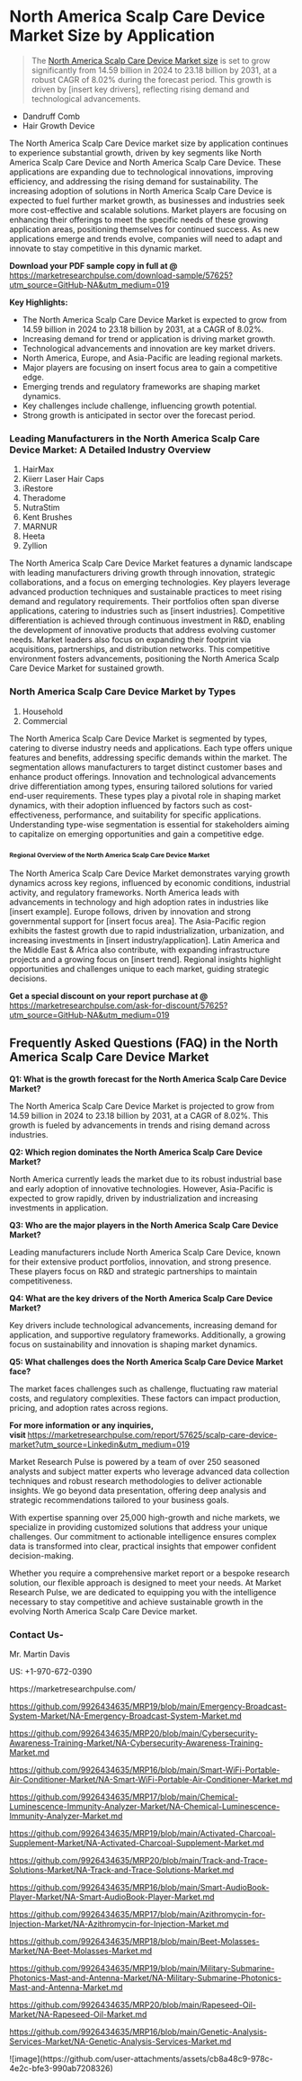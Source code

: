 <h1>North America Scalp Care Device Market&nbsp;Size by Application</h1><blockquote><p>The <a href="https://marketresearchpulse.com/download-sample/57625?utm_source=GitHub-NA&amp;utm_medium=019">North America Scalp Care Device Market size</a> is set to grow significantly from 14.59 billion in 2024 to 23.18 billion by 2031, at a robust CAGR of 8.02% during the forecast period. This growth is driven by [insert key drivers], reflecting rising demand and technological advancements.</p></blockquote><ul><li>Dandruff Comb <li> Hair Growth Device</li></ul><p>The North America Scalp Care Device market size by application continues to experience substantial growth, driven by key segments like North America Scalp Care Device and North America Scalp Care Device. These applications are expanding due to technological innovations, improving efficiency, and addressing the rising demand for sustainability. The increasing adoption of solutions in North America Scalp Care Device is expected to fuel further market growth, as businesses and industries seek more cost-effective and scalable solutions. Market players are focusing on enhancing their offerings to meet the specific needs of these growing application areas, positioning themselves for continued success. As new applications emerge and trends evolve, companies will need to adapt and innovate to stay competitive in this dynamic market.</p><p><strong>Download your PDF sample copy in full at @ </strong><a href="https://marketresearchpulse.com/download-sample/57625?utm_source=GitHub-NA&amp;utm_medium=019">https://marketresearchpulse.com/download-sample/57625?utm_source=GitHub-NA&amp;utm_medium=019</a></p><p><strong>Key Highlights: </strong></p><ul><li>The North America Scalp Care Device Market is expected to grow from 14.59 billion in 2024 to 23.18 billion by 2031, at a CAGR of 8.02%.</li><li>Increasing demand for trend or application is driving market growth.</li><li>Technological advancements and innovation are key market drivers.</li><li>North America, Europe, and Asia-Pacific are leading regional markets.</li><li>Major players are focusing on insert focus area to gain a competitive edge.</li><li>Emerging trends and regulatory frameworks are shaping market dynamics.</li><li>Key challenges include challenge, influencing growth potential.</li><li>Strong growth is anticipated in sector over the forecast period.</li></ul><h3>Leading Manufacturers in the North America Scalp Care Device Market: A Detailed Industry Overview</h3><ol><li>HairMax</li><li>Kiierr Laser Hair Caps</li><li>iRestore</li><li>Theradome</li><li>NutraStim</li><li>Kent Brushes</li><li>MARNUR</li><li>Heeta</li><li>Zyllion</li></ol><div class="flex max-w-full flex-col flex-grow"><div class="min-h-8 text-message flex w-full flex-col items-end gap-2 whitespace-normal break-words [.text-message+&amp;]:mt-5" dir="auto" data-message-author-role="assistant" data-message-id="fd8432e4-4910-450d-b182-61b7bfb0a01f" data-message-model-slug="gpt-4o"><div class="flex w-full flex-col gap-1 empty:hidden first:pt-[3px]"><div class="markdown prose w-full break-words dark:prose-invert light"><p>The North America Scalp Care Device Market features a dynamic landscape with leading manufacturers driving growth through innovation, strategic collaborations, and a focus on emerging technologies. Key players leverage advanced production techniques and sustainable practices to meet rising demand and regulatory requirements. Their portfolios often span diverse applications, catering to industries such as [insert industries]. Competitive differentiation is achieved through continuous investment in R&amp;D, enabling the development of innovative products that address evolving customer needs. Market leaders also focus on expanding their footprint via acquisitions, partnerships, and distribution networks. This competitive environment fosters advancements, positioning the North America Scalp Care Device Market for sustained growth.</p></div></div></div></div><h3>North America Scalp Care Device Market by Types</h3><ol><li>Household <li> Commercial</li></ol><div class="flex max-w-full flex-col flex-grow"><div class="min-h-8 text-message flex w-full flex-col items-end gap-2 whitespace-normal break-words [.text-message+&amp;]:mt-5" dir="auto" data-message-author-role="assistant" data-message-id="084470be-0bb7-4664-bddf-5156b4f41249" data-message-model-slug="gpt-4o-mini"><div class="flex w-full flex-col gap-1 empty:hidden first:pt-[3px]"><div class="markdown prose w-full break-words dark:prose-invert light"><p>The North America Scalp Care Device Market is segmented by types, catering to diverse industry needs and applications. Each type offers unique features and benefits, addressing specific demands within the market. The segmentation allows manufacturers to target distinct customer bases and enhance product offerings. Innovation and technological advancements drive differentiation among types, ensuring tailored solutions for varied end-user requirements. These types play a pivotal role in shaping market dynamics, with their adoption influenced by factors such as cost-effectiveness, performance, and suitability for specific applications. Understanding type-wise segmentation is essential for stakeholders aiming to capitalize on emerging opportunities and gain a competitive edge.</p></div></div></div></div><h3><span style="font-size: 11px;">Regional Overview of the North America Scalp Care Device Market</span></h3><div class="flex max-w-full flex-col flex-grow"><div class="min-h-8 text-message flex w-full flex-col items-end gap-2 whitespace-normal break-words [.text-message+&amp;]:mt-5" dir="auto" data-message-author-role="assistant" data-message-id="e9038762-ce64-4e30-91c9-9bd413514231" data-message-model-slug="gpt-4o-mini"><div class="flex w-full flex-col gap-1 empty:hidden first:pt-[3px]"><div class="markdown prose w-full break-words dark:prose-invert light"><p>The North America Scalp Care Device Market demonstrates varying growth dynamics across key regions, influenced by economic conditions, industrial activity, and regulatory frameworks. North America leads with advancements in technology and high adoption rates in industries like [insert example]. Europe follows, driven by innovation and strong governmental support for [insert focus area]. The Asia-Pacific region exhibits the fastest growth due to rapid industrialization, urbanization, and increasing investments in [insert industry/application]. Latin America and the Middle East &amp; Africa also contribute, with expanding infrastructure projects and a growing focus on [insert trend]. Regional insights highlight opportunities and challenges unique to each market, guiding strategic decisions.</p></div></div></div></div><p><strong>Get a special discount on your report purchase at @ </strong><a href="https://marketresearchpulse.com/ask-for-discount/57625?utm_source=GitHub-NA&amp;utm_medium=019">https://marketresearchpulse.com/ask-for-discount/57625?utm_source=GitHub-NA&amp;utm_medium=019</a></p><h2>Frequently Asked Questions (FAQ) in the North America Scalp Care Device Market</h2><p><strong>Q1: What is the growth forecast for the North America Scalp Care Device Market?</strong></p><p>The North America Scalp Care Device Market is projected to grow from 14.59 billion in 2024 to 23.18 billion by 2031, at a CAGR of 8.02%. This growth is fueled by advancements in trends and rising demand across industries.</p><p><strong>Q2: Which region dominates the North America Scalp Care Device Market?</strong></p><p>North America currently leads the market due to its robust industrial base and early adoption of innovative technologies. However, Asia-Pacific is expected to grow rapidly, driven by industrialization and increasing investments in application.</p><p><strong>Q3: Who are the major players in the North America Scalp Care Device Market?</strong></p><p>Leading manufacturers include North America Scalp Care Device, known for their extensive product portfolios, innovation, and strong presence. These players focus on R&amp;D and strategic partnerships to maintain competitiveness.</p><p><strong>Q4: What are the key drivers of the North America Scalp Care Device Market?</strong></p><p>Key drivers include technological advancements, increasing demand for application, and supportive regulatory frameworks. Additionally, a growing focus on sustainability and innovation is shaping market dynamics.</p><p><strong>Q5: What challenges does the North America Scalp Care Device Market face?</strong></p><p>The market faces challenges such as challenge, fluctuating raw material costs, and regulatory complexities. These factors can impact production, pricing, and adoption rates across regions.</p><p><strong>For more information or any inquiries, visit&nbsp;</strong><a href="https://marketresearchpulse.com/report/57625/scalp-care-device-market?utm_source=Linkedin&utm_medium=019">https://marketresearchpulse.com/report/57625/scalp-care-device-market?utm_source=Linkedin&utm_medium=019</a></p><p>Market Research Pulse is powered by a team of over 250 seasoned analysts and subject matter experts who leverage advanced data collection techniques and robust research methodologies to deliver actionable insights. We go beyond data presentation, offering deep analysis and strategic recommendations tailored to your business goals.</p><p>With expertise spanning over 25,000 high-growth and niche markets, we specialize in providing customized solutions that address your unique challenges. Our commitment to actionable intelligence ensures complex data is transformed into clear, practical insights that empower confident decision-making.</p><p>Whether you require a comprehensive market report or a bespoke research solution, our flexible approach is designed to meet your needs. At Market Research Pulse, we are dedicated to equipping you with the intelligence necessary to stay competitive and achieve sustainable growth in the evolving North America Scalp Care Device market.</p><h3><strong>Contact Us-</strong></h3><p>Mr. Martin Davis</p><p>US: +1-970-672-0390</p><p>https://marketresearchpulse.com/</p><p><a href="https://github.com/9926434635/MRP19/blob/main/Emergency-Broadcast-System-Market/NA-Emergency-Broadcast-System-Market.md">https://github.com/9926434635/MRP19/blob/main/Emergency-Broadcast-System-Market/NA-Emergency-Broadcast-System-Market.md</a></p><p><a href="https://github.com/9926434635/MRP20/blob/main/Cybersecurity-Awareness-Training-Market/NA-Cybersecurity-Awareness-Training-Market.md">https://github.com/9926434635/MRP20/blob/main/Cybersecurity-Awareness-Training-Market/NA-Cybersecurity-Awareness-Training-Market.md</a></p><p><a href="https://github.com/9926434635/MRP16/blob/main/Smart-WiFi-Portable-Air-Conditioner-Market/NA-Smart-WiFi-Portable-Air-Conditioner-Market.md">https://github.com/9926434635/MRP16/blob/main/Smart-WiFi-Portable-Air-Conditioner-Market/NA-Smart-WiFi-Portable-Air-Conditioner-Market.md</a></p><p><a href="https://github.com/9926434635/MRP17/blob/main/Chemical-Luminescence-Immunity-Analyzer-Market/NA-Chemical-Luminescence-Immunity-Analyzer-Market.md">https://github.com/9926434635/MRP17/blob/main/Chemical-Luminescence-Immunity-Analyzer-Market/NA-Chemical-Luminescence-Immunity-Analyzer-Market.md</a></p><p><a href="https://github.com/9926434635/MRP19/blob/main/Activated-Charcoal-Supplement-Market/NA-Activated-Charcoal-Supplement-Market.md">https://github.com/9926434635/MRP19/blob/main/Activated-Charcoal-Supplement-Market/NA-Activated-Charcoal-Supplement-Market.md</a></p><p><a href="https://github.com/9926434635/MRP20/blob/main/Track-and-Trace-Solutions-Market/NA-Track-and-Trace-Solutions-Market.md">https://github.com/9926434635/MRP20/blob/main/Track-and-Trace-Solutions-Market/NA-Track-and-Trace-Solutions-Market.md</a></p><p><a href="https://github.com/9926434635/MRP16/blob/main/Smart-AudioBook-Player-Market/NA-Smart-AudioBook-Player-Market.md">https://github.com/9926434635/MRP16/blob/main/Smart-AudioBook-Player-Market/NA-Smart-AudioBook-Player-Market.md</a></p><p><a href="https://github.com/9926434635/MRP17/blob/main/Azithromycin-for-Injection-Market/NA-Azithromycin-for-Injection-Market.md">https://github.com/9926434635/MRP17/blob/main/Azithromycin-for-Injection-Market/NA-Azithromycin-for-Injection-Market.md</a></p><p><a href="https://github.com/9926434635/MRP18/blob/main/Beet-Molasses-Market/NA-Beet-Molasses-Market.md">https://github.com/9926434635/MRP18/blob/main/Beet-Molasses-Market/NA-Beet-Molasses-Market.md</a></p><p><a href="https://github.com/9926434635/MRP19/blob/main/Military-Submarine-Photonics-Mast-and-Antenna-Market/NA-Military-Submarine-Photonics-Mast-and-Antenna-Market.md">https://github.com/9926434635/MRP19/blob/main/Military-Submarine-Photonics-Mast-and-Antenna-Market/NA-Military-Submarine-Photonics-Mast-and-Antenna-Market.md</a></p><p><a href="https://github.com/9926434635/MRP20/blob/main/Rapeseed-Oil-Market/NA-Rapeseed-Oil-Market.md">https://github.com/9926434635/MRP20/blob/main/Rapeseed-Oil-Market/NA-Rapeseed-Oil-Market.md</a></p><p><a href="https://github.com/9926434635/MRP16/blob/main/Genetic-Analysis-Services-Market/NA-Genetic-Analysis-Services-Market.md">https://github.com/9926434635/MRP16/blob/main/Genetic-Analysis-Services-Market/NA-Genetic-Analysis-Services-Market.md</a></p>
![image](https://github.com/user-attachments/assets/cb8a48c9-978c-4e2c-bfe3-990ab7208326)
